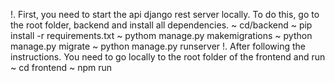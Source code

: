 !. First, you need to start the api django rest server locally. To do this, go to the root folder, backend and install all dependencies.
~ cd/backend
~ pip install -r requirements.txt
~ pythom manage.py makemigrations
~ python manage.py migrate
~ python manage.py runserver
!. After following the instructions. You need to go locally to the root folder of the frontend and run 
~ cd frontend
~ npm run
